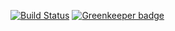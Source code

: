 [![Build Status](https://travis-ci.org/Nebulis/cinema.svg?branch=master)](https://travis-ci.org/Nebulis/cinema) [![Greenkeeper badge](https://badges.greenkeeper.io/Nebulis/cinema.svg)](https://greenkeeper.io/)
